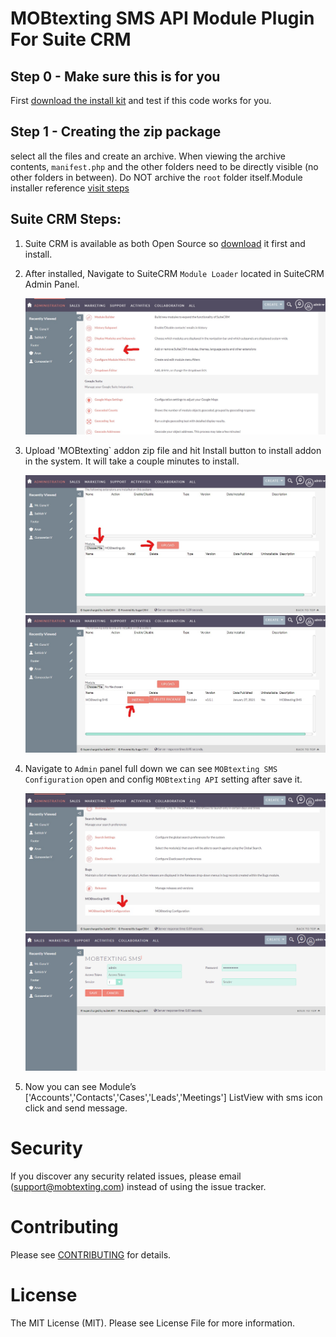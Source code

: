 # MOBtexting SMS API Module Plugin For Suite CRM #

## Step 0 - Make sure this is for you ##

First [download the install kit](https://github.com/mobtexting/mobtexting-suiteCRM/archive/mainmaster.zip) and test if this code works for you.

## Step 1 - Creating the zip package ##

select all the files and create an archive.
When viewing the archive contents, `manifest.php` and the other folders need to be directly visible (no other folders in between). Do NOT archive the `root` folder itself.Module installer reference [visit steps](https://docs.suitecrm.com/developer/module-installer/) 

## Suite CRM Steps: ##
	
1) Suite CRM is available as both Open Source so [download](https://suitecrm.com/download/) it first and install.

2) After installed, Navigate to SuiteCRM `Module Loader` located in SuiteCRM Admin Panel.

  	<img src="/images/image.jpg" >
3) Upload 'MOBtexting` addon zip file and hit Install button to install addon in the system. It will take a couple minutes to install.

	<img src="/images/image1.jpg">
	<img src="/images/image2.jpg">


4) Navigate to `Admin` panel full down we can see `MOBtexting SMS Configuration` open and config `MOBtexting API` setting after save it.

	<img src="/images/image3.jpg">
	<img src="/images/image4.png">

	
5) Now you can see Module’s ['Accounts','Contacts','Cases','Leads','Meetings'] ListView with sms icon click and send message.
    
# Security #
  If you discover any security related issues, please email (support@mobtexting.com) instead of using the issue tracker.

# Contributing #
  Please see [CONTRIBUTING](https://github.com/mobtexting/message-php/blob/master/CONTRIBUTING.md) for details.

# License #
 The MIT License (MIT). Please see License File for more information.


